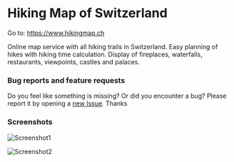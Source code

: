 # Hiking Map of Switzerland

Go to: https://www.hikingmap.ch

Online map service with all hiking trails in Switzerland. Easy planning of hikes with hiking time calculation. Display of fireplaces, waterfalls, restaurants, viewpoints, castles and palaces.

### Bug reports and feature requests
Do you feel like something is missing? Or did you encounter a bug? Please report it by opening a [new Issue](https://github.com/Pascalco/hikingmap/issues/new). Thanks

### Screenshots
![Screenshot1](https://user-images.githubusercontent.com/11561721/141643638-b407d580-cae4-4073-9200-e57f1cce3598.png)

![Screenshot2](https://user-images.githubusercontent.com/11561721/141643640-105b662e-578f-4e6e-8537-a80a72f97616.png)
